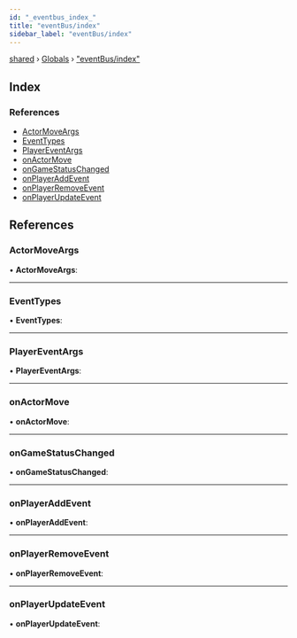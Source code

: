 ```yaml
---
id: "_eventbus_index_"
title: "eventBus/index"
sidebar_label: "eventBus/index"
---
```


[shared](../index.md) › [Globals](../globals.md) › ["eventBus/index"](_eventbus_index_.md)

## Index

### References

* [ActorMoveArgs](_eventbus_index_.md#actormoveargs)
* [EventTypes](_eventbus_index_.md#eventtypes)
* [PlayerEventArgs](_eventbus_index_.md#playereventargs)
* [onActorMove](_eventbus_index_.md#onactormove)
* [onGameStatusChanged](_eventbus_index_.md#ongamestatuschanged)
* [onPlayerAddEvent](_eventbus_index_.md#onplayeraddevent)
* [onPlayerRemoveEvent](_eventbus_index_.md#onplayerremoveevent)
* [onPlayerUpdateEvent](_eventbus_index_.md#onplayerupdateevent)

## References

###  ActorMoveArgs

• **ActorMoveArgs**:

___

###  EventTypes

• **EventTypes**:

___

###  PlayerEventArgs

• **PlayerEventArgs**:

___

###  onActorMove

• **onActorMove**:

___

###  onGameStatusChanged

• **onGameStatusChanged**:

___

###  onPlayerAddEvent

• **onPlayerAddEvent**:

___

###  onPlayerRemoveEvent

• **onPlayerRemoveEvent**:

___

###  onPlayerUpdateEvent

• **onPlayerUpdateEvent**:
